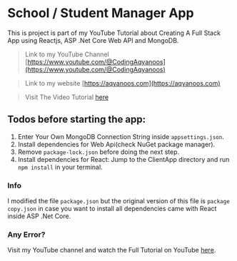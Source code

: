 # School / Student Manager App

This is project is part of my YouTube Tutorial about Creating A Full Stack App using Reactjs, ASP .Net Core Web API and MongoDB.


> Link to my YouTube Channel [https://www.youtube.com/@CodingAqyanoos](https://www.youtube.com/@CodingAqyanoos)

> Link to my website [https://aqyanoos.com](https://aqyanoos.com)

> Visit The Video Tutorial [here](https://youtu.be/YkLyu8bZwjc)


## Todos before starting the app:

1. Enter Your Own MongoDB Connection String inside `appsettings.json`.
2. Install dependencies for Web Api(check NuGet package manager).
3. Remove `package-lock.json`  before doing the next step.
4. Install dependencies for React: Jump to the ClientApp directory and run `npm install` in your terminal.

### Info

I modified the file `package.json` but the original version of this file is `package copy.json` in case you want to install all dependencies came with React inside ASP .Net Core.


### Any Error?

Visit my YouTube channel and watch the Full Tutorial on YouTube [here](https://youtu.be/YkLyu8bZwjc).




